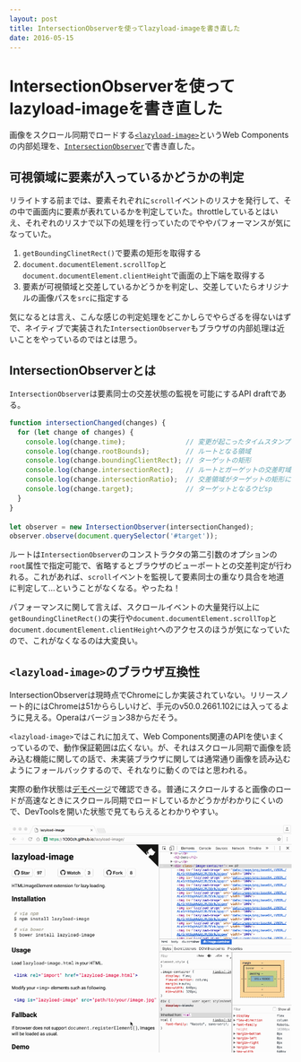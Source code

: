 ```yaml
---
layout: post
title: IntersectionObserverを使ってlazyload-imageを書き直した
date: 2016-05-15
---
```


# IntersectionObserverを使ってlazyload-imageを書き直した

画像をスクロール同期でロードする[`<lazyload-image>`](https://1000ch.github.io/lazyload-image/)というWeb Componentsの内部処理を、[`IntersectionObserver`](https://github.com/WICG/IntersectionObserver)で書き直した。

## 可視領域に要素が入っているかどうかの判定

リライトする前までは、要素それぞれに`scroll`イベントのリスナを発行して、その中で画面内に要素が表れているかを判定していた。throttleしているとはいえ、それぞれのリスナで以下の処理を行っていたのでややパフォーマンスが気になっていた。

1. `getBoundingClinetRect()`で要素の矩形を取得する
2. `document.documentElement.scrollTop`と`document.documentElement.clientHeight`で画面の上下端を取得する
3. 要素が可視領域と交差しているかどうかを判定し、交差していたらオリジナルの画像パスを`src`に指定する

気になるとは言え、こんな感じの判定処理をどこかしらでやらざるを得ないはずで、ネイティブで実装された`IntersectionObserver`もブラウザの内部処理は近いことをやっているのではとは思う。

## IntersectionObserverとは

`IntersectionObserver`は要素同士の交差状態の監視を可能にするAPI draftである。

```javascript
function intersectionChanged(changes) {
  for (let change of changes) {
    console.log(change.time);               // 変更が起こったタイムスタンプ
    console.log(change.rootBounds);         // ルートとなる領域
    console.log(change.boundingClientRect); // ターゲットの矩形
    console.log(change.intersectionRect);   // ルートとガーゲットの交差町域
    console.log(change.intersectionRatio);  // 交差領域がターゲットの矩形に占める割合
    console.log(change.target);             // ターゲットとなるウピsp
  }
}

let observer = new IntersectionObserver(intersectionChanged);
observer.observe(document.querySelector('#target'));
```

ルートは`IntersectionObserver`のコンストラクタの第二引数のオプションの`root`属性で指定可能で、省略するとブラウザのビューポートとの交差判定が行われる。これがあれば、`scroll`イベントを監視して要素同士の重なり具合を地道に判定して…ということがなくなる。やったね！

パフォーマンスに関して言えば、スクロールイベントの大量発行以上に`getBoundingClinetRect()`の実行や`document.documentElement.scrollTop`と`document.documentElement.clientHeight`へのアクセスのほうが気になっていたので、これがなくなるのは大変良い。

## `<lazyload-image>`のブラウザ互換性

IntersectionObserverは現時点でChromeにしか実装されていない。リリースノート的にはChromeは51かららしいけど、手元のv50.0.2661.102には入ってるように見える。Operaはバージョン38からだそう。

`<lazyload-image>`ではこれに加えて、Web Components関連のAPIを使いまくっているので、動作保証範囲は広くない。が、それはスクロール同期で画像を読み込む機能に関しての話で、未実装ブラウザに関しては通常通り画像を読み込むようにフォールバックするので、それなりに動くのではと思われる。

実際の動作状態は[デモページ](https://1000ch.github.io/lazyload-image/)で確認できる。普通にスクロールすると画像のロードが高速なときにスクロール同期でロードしているかどうかがわかりにくいので、DevToolsを開いた状態で見てもらえるとわかりやすい。

![lazy load DEMO](/img/posts/2016/intersection-observer-lazyload/demo.gif)
